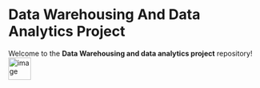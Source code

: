 # Data Warehousing And Data Analytics Project

Welcome to the  **Data Warehousing and data analytics project** repository!<img width="45" height="45" alt="image" src="https://github.com/user-attachments/assets/845feb52-64f2-40bb-bacd-e944e48762da" />


